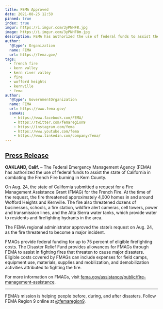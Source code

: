 ```yaml
---
title: FEMA Approved
date: 2021-08-25 12:50
pinned: true
index: true
imgur: https://i.imgur.com/3yPNHF8.jpg
image: https://i.imgur.com/3yPNHF8m.jpg
description: FEMA has authorized the use of federal funds to assist the state of CA in combating the French Fire
author:
  "@type": Organization
  name: FEMA
  url: https://fema.gov/
tags:
  - french fire
  - kern valley
  - kern river valley
  - fire
  - wofford heights
  - kernville
  - fema
author:
  "@type": GovernmentOrganization
  name: FEMA
  url: https://www.fema.gov/
  sameAs:
    - https://www.facebook.com/FEMA/
    - https://twitter.com/femaregion9
    - https://instagram.com/fema
    - https://www.youtube.com/fema
    - https://www.linkedin.com/company/fema/
---
```

## [Press Release](https://www.fema.gov/press-release/20210825/fema-fire-management-assistance-granted-french-fire)

**OAKLAND, Calif.** – The Federal Emergency Management Agency (FEMA) has authorized the use of federal funds to assist the state of California in combating the French Fire burning in Kern County.

On Aug. 24, the state of California submitted a request for a Fire Management Assistance Grant (FMAG) for the French Fire. At the time of the request, the fire threatened approximately 4,000 homes in and around Wofford Heights and Kernville. The fire also threatened dozens of businesses, schools, a fire station, wildfire alert cameras, cell towers, power and transmission lines, and the Alta Sierra water tanks, which provide water to residents and firefighting hydrants in the area.

The FEMA regional administrator approved the state’s request on Aug. 24, as the fire threatened to become a major incident.

FMAGs provide federal funding for up to 75 percent of eligible firefighting costs. The Disaster Relief Fund provides allowances for FMAGs through FEMA to assist in fighting fires that threaten to cause major disasters. Eligible costs covered by FMAGs can include expenses for field camps, equipment use, materials, supplies and mobilization, and demobilization activities attributed to fighting the fire.

For more information on FMAGs, visit [fema.gov/assistance/public/fire-management-assistance](https://fema.gov/assistance/public/fire-management-assistance).

- - -

FEMA’s mission is helping people before, during, and after disasters. Follow FEMA Region 9 online at [@femaregion9](https://www.twitter.com/femaregion9).
